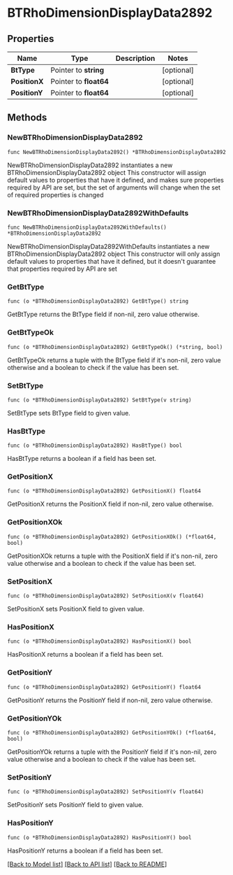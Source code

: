 # BTRhoDimensionDisplayData2892

## Properties

Name | Type | Description | Notes
------------ | ------------- | ------------- | -------------
**BtType** | Pointer to **string** |  | [optional] 
**PositionX** | Pointer to **float64** |  | [optional] 
**PositionY** | Pointer to **float64** |  | [optional] 

## Methods

### NewBTRhoDimensionDisplayData2892

`func NewBTRhoDimensionDisplayData2892() *BTRhoDimensionDisplayData2892`

NewBTRhoDimensionDisplayData2892 instantiates a new BTRhoDimensionDisplayData2892 object
This constructor will assign default values to properties that have it defined,
and makes sure properties required by API are set, but the set of arguments
will change when the set of required properties is changed

### NewBTRhoDimensionDisplayData2892WithDefaults

`func NewBTRhoDimensionDisplayData2892WithDefaults() *BTRhoDimensionDisplayData2892`

NewBTRhoDimensionDisplayData2892WithDefaults instantiates a new BTRhoDimensionDisplayData2892 object
This constructor will only assign default values to properties that have it defined,
but it doesn't guarantee that properties required by API are set

### GetBtType

`func (o *BTRhoDimensionDisplayData2892) GetBtType() string`

GetBtType returns the BtType field if non-nil, zero value otherwise.

### GetBtTypeOk

`func (o *BTRhoDimensionDisplayData2892) GetBtTypeOk() (*string, bool)`

GetBtTypeOk returns a tuple with the BtType field if it's non-nil, zero value otherwise
and a boolean to check if the value has been set.

### SetBtType

`func (o *BTRhoDimensionDisplayData2892) SetBtType(v string)`

SetBtType sets BtType field to given value.

### HasBtType

`func (o *BTRhoDimensionDisplayData2892) HasBtType() bool`

HasBtType returns a boolean if a field has been set.

### GetPositionX

`func (o *BTRhoDimensionDisplayData2892) GetPositionX() float64`

GetPositionX returns the PositionX field if non-nil, zero value otherwise.

### GetPositionXOk

`func (o *BTRhoDimensionDisplayData2892) GetPositionXOk() (*float64, bool)`

GetPositionXOk returns a tuple with the PositionX field if it's non-nil, zero value otherwise
and a boolean to check if the value has been set.

### SetPositionX

`func (o *BTRhoDimensionDisplayData2892) SetPositionX(v float64)`

SetPositionX sets PositionX field to given value.

### HasPositionX

`func (o *BTRhoDimensionDisplayData2892) HasPositionX() bool`

HasPositionX returns a boolean if a field has been set.

### GetPositionY

`func (o *BTRhoDimensionDisplayData2892) GetPositionY() float64`

GetPositionY returns the PositionY field if non-nil, zero value otherwise.

### GetPositionYOk

`func (o *BTRhoDimensionDisplayData2892) GetPositionYOk() (*float64, bool)`

GetPositionYOk returns a tuple with the PositionY field if it's non-nil, zero value otherwise
and a boolean to check if the value has been set.

### SetPositionY

`func (o *BTRhoDimensionDisplayData2892) SetPositionY(v float64)`

SetPositionY sets PositionY field to given value.

### HasPositionY

`func (o *BTRhoDimensionDisplayData2892) HasPositionY() bool`

HasPositionY returns a boolean if a field has been set.


[[Back to Model list]](../README.md#documentation-for-models) [[Back to API list]](../README.md#documentation-for-api-endpoints) [[Back to README]](../README.md)



